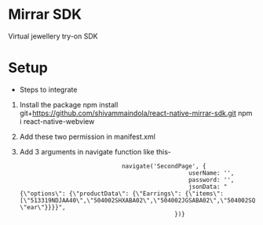 # Mirrar SDK
Virtual jewellery try-on SDK

# Setup

- Steps to integrate

1. Install the package 
      npm install git+https://github.com/shivammaindola/react-native-mirrar-sdk.git
      npm i react-native-webview

2.       
    Add these two permission in manifest.xml 
    <uses-permission android:name="android.permission.INTERNET" />
    <uses-permission android:name="android.permission.CAMERA" />

3. Add 3 arguments in navigate function like this- 

									navigate('SecondPage', {
                                                       userName: '',
                                                       password: '',
                                                       jsonData: "{\"options\": {\"productData\": {\"Earrings\": {\"items\": [\"513319NDJAA40\",\"504002SHXABA02\",\"504002JGSABA02\",\"504002SQBABA02\",\"504002HQGAAA02\"],\"type\": \"ear\"}}}}",
                                                   })}


